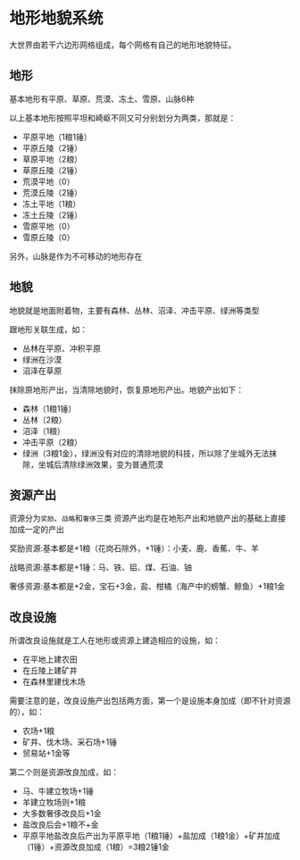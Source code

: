 
# 地形地貌系统

大世界由若干六边形网格组成，每个网格有自己的地形地貌特征。

## 地形

基本地形有平原、草原、荒漠、冻土、雪原、山脉6种

以上基本地形按照平坦和崎岖不同又可分别划分为两类，那就是：

- 平原平地（1粮1锤）
- 平原丘陵（2锤）
- 草原平地（2粮）
- 草原丘陵（2锤）
- 荒漠平地（0）
- 荒漠丘陵（2锤）
- 冻土平地（1粮）
- 冻土丘陵（2锤）
- 雪原平地（0）
- 雪原丘陵（0）

另外，山脉是作为不可移动的地形存在

## 地貌

地貌就是地面附着物，主要有森林、丛林、沼泽、冲击平原、绿洲等类型

跟地形关联生成，如：

- 丛林在平原、冲积平原
- 绿洲在沙漠
- 沼泽在草原

抹除原地形产出，当清除地貌时，恢复原地形产出。地貌产出如下：

- 森林（1粮1锤）
- 丛林（2粮）
- 沼泽（1粮）
- 冲击平原（2粮）
- 绿洲（3粮1金），绿洲没有对应的清除地貌的科技，所以除了坐城外无法抹除，坐城后清除绿洲效果，变为普通荒漠

## 资源产出

资源分为`奖励`、`战略`和`奢侈`三类
资源产出均是在地形产出和地貌产出的基础上直接加成一定的产出

奖励资源:基本都是+1粮（花岗石除外，+1锤）：小麦、鹿、香蕉、牛、羊

战略资源:基本都是+1锤：马、铁、铝、煤、石油、铀

奢侈资源:基本都是+2金，宝石+3金，盐、柑橘（海产中的螃蟹、鲸鱼）+1粮1金

## 改良设施

所谓改良设施就是工人在地形或资源上建造相应的设施，如：

- 在平地上建农田
- 在丘陵上建矿井
- 在森林里建伐木场

需要注意的是，改良设施产出包括两方面，第一个是设施本身加成（即不针对资源的），如：

- 农场+1粮
- 矿井、伐木场、采石场+1锤
- 贸易站+1金等

第二个则是资源改良加成，如：

- 马、牛建立牧场+1锤
- 羊建立牧场则+1粮
- 大多数奢侈改良后+1金
- 盐改良后会+1粮不+金
- 平原平地盐改良后产出为平原平地（1粮1锤）+盐加成（1粮1金）+矿井加成（1锤）+资源改良加成（1粮）=3粮2锤1金